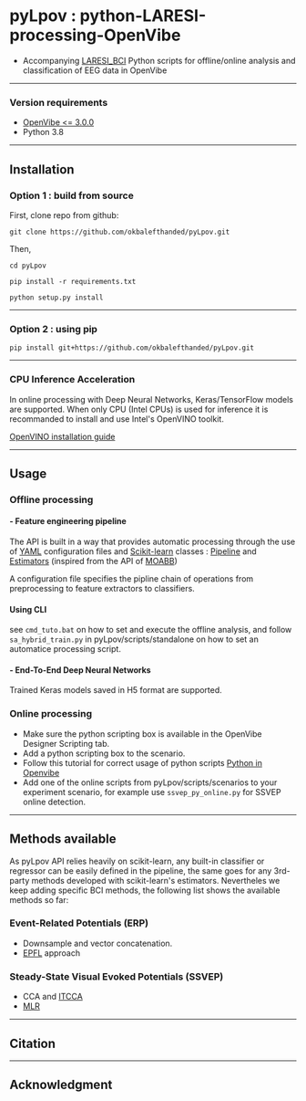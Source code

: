 # pyLpov : python-LARESI-processing-OpenVibe 

- Accompanying [LARESI_BCI](https://github.com/okbalefthanded/Laresi_BCI) Python scripts for offline/online analysis and classification of EEG data in OpenVibe 

---

### Version requirements
- [OpenVibe <= 3.0.0](http://openvibe.inria.fr/downloads/)
- Python 3.8 

---

## Installation

### Option 1 : build from source
First, clone repo from github:

```
git clone https://github.com/okbalefthanded/pyLpov.git
```
Then,  

```
cd pyLpov

pip install -r requirements.txt

python setup.py install
```
---
### Option 2 : using pip 
```
pip install git+https://github.com/okbalefthanded/pyLpov.git
```
---
### CPU Inference Acceleration
In online processing with Deep Neural Networks, Keras/TensorFlow models are supported. When only CPU (Intel CPUs) is used for inference it is recommanded to install and use Intel's OpenVINO toolkit. 

[OpenVINO installation guide](https://docs.openvinotoolkit.org/latest/openvino_docs_install_guides_installing_openvino_windows.html)

---
## Usage

### Offline processing
#### - Feature engineering pipeline 
The API is built in a way that provides automatic processing through the use of [YAML](https://wiki.python.org/moin/YAML) configuration files and [Scikit-learn](https://scikit-learn.org/stable/) classes : [Pipeline](https://scikit-learn.org/stable/modules/compose.html#pipeline)  and [Estimators](https://scikit-learn.org/stable/modules/generated/sklearn.base.BaseEstimator.html?highlight=estimator#sklearn.base.BaseEstimator) (inspired from the API of [MOABB](https://github.com/NeuroTechX/moabb))

A configuration file specifies the pipline chain of operations from preprocessing to feature extractors to classifiers.

#### Using CLI
see ```cmd_tuto.bat``` on how to set and execute the offline analysis, and follow ```sa_hybrid_train.py``` in pyLpov/scripts/standalone on how to set an automatice processing script.

#### - End-To-End Deep Neural Networks
Trained Keras models saved in H5 format are supported.

### Online processing 
- Make sure the python scripting box is available in the OpenVibe Designer Scripting tab.
- Add a python scripting box to the scenario.
- Follow this tutorial for correct usage of python scripts [Python in Openvibe](http://openvibe.inria.fr/tutorial-using-python-with-openvibe/)
- Add one of the online scripts from pyLpov/scripts/scenarios to your experiment scenario, for example use ```ssvep_py_online.py``` for SSVEP online detection.

---
## Methods available

As pyLpov API relies heavily on scikit-learn, any built-in classifier or regressor can be easily defined in the pipeline, the same goes for any 3rd-party methods developed with scikit-learn's estimators. Nevertheles we keep adding specific BCI methods, the following list shows the available methods so far:

### Event-Related Potentials (ERP)
- Downsample and vector concatenation.
- [EPFL](http://infoscience.epfl.ch/record/101093) approach

### Steady-State Visual Evoked Potentials (SSVEP) 
- CCA and [ITCCA](https://journals.plos.org/plosone/article?id=10.1371/journal.pone.0140703) 
- [MLR](https://ieeexplore.ieee.org/abstract/document/7389413/)
---

## Citation

---

## Acknowledgment


